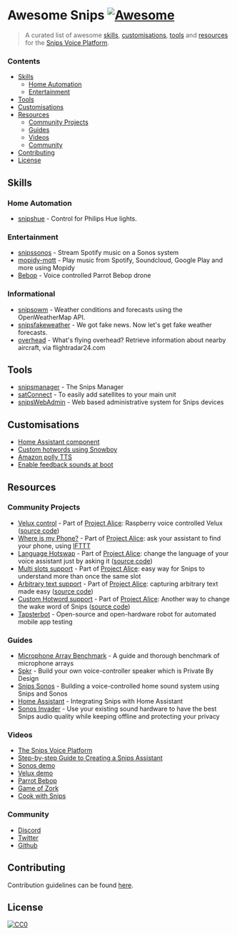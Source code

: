 # Awesome Snips [![Awesome](https://cdn.rawgit.com/sindresorhus/awesome/d7305f38d29fed78fa85652e3a63e154dd8e8829/media/badge.svg)](https://github.com/sindresorhus/awesome)

> A curated list of awesome [skills](#skills), [customisations](#customisations), [tools](#tools) and [resources](#resources) for the [Snips Voice Platform](https://www.snips.ai/).

### Contents

- [Skills](#skills)
  - [Home Automation](#home-automation)
  - [Entertainment](#entertainment)
- [Tools](#tools)
- [Customisations](#customisations)
- [Resources](#resources)
  - [Community Projects](#community-projects)
  - [Guides](#guides)
  - [Videos](#videos)
  - [Community](#community)
- [Contributing](#contributing)
- [License](#license)

## Skills

### Home Automation

- [snipshue](https://github.com/snipsco/snips-skill-hue) - Control for Philips Hue lights.

### Entertainment

- [snipssonos](https://github.com/snipsco/snips-skill-sonos) - Stream Spotify music on a Sonos system
- [mopidy-mqtt](https://github.com/acolytec3/mopidy-mqtt) - Play music from Spotify, Soundcloud, Google Play and more using Mopidy
- [Bebop](https://github.com/trancept/snips_bebop/) - Voice controlled Parrot Bebop drone

### Informational
- [snipsowm](https://github.com/snipsco/snips-skill-owm) - Weather conditions and forecasts using the OpenWeatherMap API.
- [snipsfakeweather](https://github.com/snipsco/snips-skill-fakeweather) - We got fake news. Now let's get fake weather forecasts.
- [overhead](https://github.com/hcooper/overhead) - What's flying overhead? Retrieve information about nearby aircraft, via flightradar24.com

## Tools

- [snipsmanager](https://github.com/snipsco/snipsmanager) - The Snips Manager
- [satConnect](https://github.com/Psychokiller1888/satConnect) - To easily add satellites to your main unit
- [snipsWebAdmin](https://github.com/oziee/snipsWebAdmin) - Web based administrative system for Snips devices

## Customisations

- [Home Assistant component](https://home-assistant.io/components/snips/)
- [Custom hotwords using Snowboy](https://github.com/oziee/hotword)
- [Amazon polly TTS](https://github.com/tschmidty69/homeassistant-config/blob/master/snips/jarvis_says.sh)
- [Enable feedback sounds at boot](https://github.com/uchagani/snips-enable-sounds)

## Resources

### Community Projects

- [Velux control](https://laurentchervet.wordpress.com/2018/02/11/project-alice-raspberry-voice-controlled-velux/) - Part of [Project Alice](https://laurentchervet.wordpress.com/category/project-alice/): Raspberry voice controlled Velux ([source code](https://github.com/Psychokiller1888/snipsvelux))
- [Where is my Phone?](https://laurentchervet.wordpress.com/2018/03/01/alice-wheres-my-phone/) - Part of [Project Alice](https://laurentchervet.wordpress.com/category/project-alice/): ask your assistant to find your phone, using [IFTTT](https://ifttt.com)
- [Language Hotswap](https://laurentchervet.wordpress.com/2018/03/04/project-alice-language-hotswap/) - Part of [Project Alice](https://laurentchervet.wordpress.com/category/project-alice/): change the language of your voice assistant just by asking it ([source code](https://github.com/Psychokiller1888/snipslanghotswap))
- [Multi slots support](https://laurentchervet.wordpress.com/2018/04/01/project-alice-multi-slots-support/) - Part of [Project Alice](https://laurentchervet.wordpress.com/category/project-alice/): easy way for Snips to understand more than once the same slot
- [Arbitrary text support](https://laurentchervet.wordpress.com/2018/03/08/project-alice-arbitrary-text/) - Part of [Project Alice](https://laurentchervet.wordpress.com/category/project-alice/): capturing arbitrary text made easy ([source code](https://github.com/Psychokiller1888/SnipsArbitraryTextCapture))
- [Custom Hotword support](https://laurentchervet.wordpress.com/2018/02/28/project-alice-born-from-the-ashes-of-jarvis/) - Part of [Project Alice](https://laurentchervet.wordpress.com/category/project-alice/): Another way to change the wake word of Snips ([source code](https://github.com/Psychokiller1888/snips-custom-hotword))
- [Tapsterbot](https://github.com/pylapp/tapsterbot) - Open-source and open-hardware robot for automated mobile app testing

### Guides

- [Microphone Array Benchmark](https://medium.com/snips-ai/benchmarking-microphone-arrays-respeaker-conexant-microsemi-acuedge-matrix-creator-minidsp-950de8876fda) - A guide and thorough benchmark of microphone arrays
- [Spkr](https://medium.com/snips-ai/how-to-build-a-voice-controlled-speaker-that-protects-your-privacy-ec6429a2c673) - Build your own voice-controller speaker which is Private By Design
- [Snips Sonos](https://medium.com/snips-ai/building-a-voice-controlled-home-sound-system-using-snips-and-sonos-2aaf16523ce9) - Building a voice-controlled home sound system using Snips and Sonos
- [Home Assistant](https://medium.com/snips-ai/integrating-snips-with-home-assistant-314723645c77) - Integrating Snips with Home Assistant
- [Sonos Invader](https://github.com/Psychokiller1888/SnipsSonosInvader) - Use your existing sound hardware to have the best Snips audio quality while keeping offline and protecting your privacy

### Videos

- [The Snips Voice Platform](https://vimeo.com/221451347)
- [Step-by-step Guide to Creating a Snips Assistant](https://vimeo.com/223255884)
- [Sonos demo](https://vimeo.com/237742054)
- [Velux demo](https://www.youtube.com/watch?v=ukkOLqcm2CY)
- [Parrot Bebop](https://www.youtube.com/watch?v=GNpz7S0B6Gs)
- [Game of Zork](https://www.youtube.com/watch?v=5RX4Dm9TmCY)
- [Cook with Snips](https://www.youtube.com/watch?v=xH_JE4mj9vI)

### Community

- [Discord](https://discord.gg/3939Kqx)
- [Twitter](https://twitter.com/snips)
- [Github](https://github.com/snipsco/)

## Contributing

Contribution guidelines can be found [here](/CONTRIBUTING.md).

## License

[![CC0](http://mirrors.creativecommons.org/presskit/buttons/88x31/svg/cc-zero.svg)](https://creativecommons.org/publicdomain/zero/1.0/)
